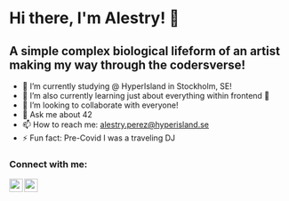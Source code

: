 # Hi there, I'm Alestry! 👋 

## A simple complex biological lifeform of an artist making my way through the codersverse!
- 🔭 I’m currently studying @ HyperIsland in Stockholm, SE!
- 🌱 I’m also currently learning just about everything within frontend 🤣
- 👯 I’m looking to collaborate with everyone!
- 💬 Ask me about 42
- 📫 How to reach me: alestry.perez@hyperisland.se
- ⚡ Fun fact: Pre-Covid I was a traveling DJ

### Connect with me:

<img align="left" alt="codeSTACKr | LinkedIn" width="24" height="24" src="https://cdn.jsdelivr.net/npm/simple-icons@v3/icons/linkedin.svg" />
<img align="left" alt="codeSTACKr | Instagram" width="24" height="24" src="https://cdn.jsdelivr.net/npm/simple-icons@v3/icons/instagram.svg" />
